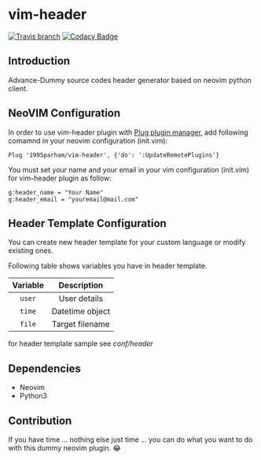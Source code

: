 # vim-header
[![Travis branch](https://img.shields.io/travis/1995parham/vim-header/master.svg?style=flat-square)](https://travis-ci.org/1995parham/vim-header)
[![Codacy Badge](https://api.codacy.com/project/badge/Grade/2ce6ccc4d58b4530acaba445adbd1b4b)](https://www.codacy.com/app/1995parham/vim-header?utm_source=github.com&amp;utm_medium=referral&amp;utm_content=1995parham/vim-header&amp;utm_campaign=Badge_Grade)

## Introduction
Advance-Dummy source codes header generator based on neovim python client.

## NeoVIM Configuration
In order to use vim-header plugin with
[Plug plugin manager](https://github.com/junegunn/vim-plug),
add following comamnd in your neovim configuration (init.vim):

```viml
Plug '1995parham/vim-header', {'do': ':UpdateRemotePlugins'}
```

You must set your name and your email in your vim configuration (init.vim)
for vim-header plugin as follow:

```viml
g:header_name = "Your Name"
g:header_email = "youremail@mail.com"
```

## Header Template Configuration
You can create new header template for your custom language
or modify existing ones.

Following table shows variables you have in
header template.

| Variable     | Description     |
|:------------:|:---------------:|
| `user`       | User details    |
| `time`       | Datetime object |
| `file`       | Target filename |

for header template sample see *conf/header*

## Dependencies
* Neovim
* Python3

## Contribution
If you have time ... nothing else just time ... you can do what
you want to do with this dummy neovim plugin. :joy:

